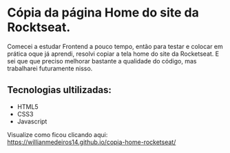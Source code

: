 # Cópia da página Home do site da Rocktseat.

Comecei a estudar Frontend a pouco tempo, então para testar e colocar em prática oque já aprendi, resolvi copiar a tela home do site da Rocketseat.
E sei que que preciso melhorar bastante a qualidade do código, mas trabalharei futuramente nisso.

## Tecnologias ultilizadas:
- HTML5 
- CSS3
- Javascript

Visualize como ficou clicando aqui: https://willianmedeiros14.github.io/copia-home-rocketseat/
